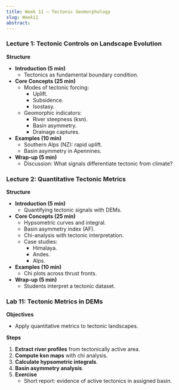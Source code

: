 ```yaml
---
title: Week 11 – Tectonic Geomorphology
slug: Week11
abstract:
---
```


### Lecture 1: Tectonic Controls on Landscape Evolution
**Structure**
- **Introduction (5 min)**
  - Tectonics as fundamental boundary condition.
- **Core Concepts (25 min)**
  - Modes of tectonic forcing:
    - Uplift.
    - Subsidence.
    - Isostasy.
  - Geomorphic indicators:
    - River steepness (ksn).
    - Basin asymmetry.
    - Drainage captures.
- **Examples (10 min)**
  - Southern Alps (NZ): rapid uplift.
  - Basin asymmetry in Apennines.
- **Wrap-up (5 min)**
  - Discussion: What signals differentiate tectonic from climate?

### Lecture 2: Quantitative Tectonic Metrics
**Structure**
- **Introduction (5 min)**
  - Quantifying tectonic signals with DEMs.
- **Core Concepts (25 min)**
  - Hypsometric curves and integral.
  - Basin asymmetry index (AF).
  - Chi-analysis with tectonic interpretation.
  - Case studies:
    - Himalaya.
    - Andes.
    - Alps.
- **Examples (10 min)**
  - Chi plots across thrust fronts.
- **Wrap-up (5 min)**
  - Students interpret a tectonic dataset.

### Lab 11: Tectonic Metrics in DEMs
**Objectives**
- Apply quantitative metrics to tectonic landscapes.

**Steps**
1. **Extract river profiles** from tectonically active area.
2. **Compute ksn maps** with chi analysis.
3. **Calculate hypsometric integrals**.
4. **Basin asymmetry analysis**.
5. **Exercise**
   - Short report: evidence of active tectonics in assigned basin.